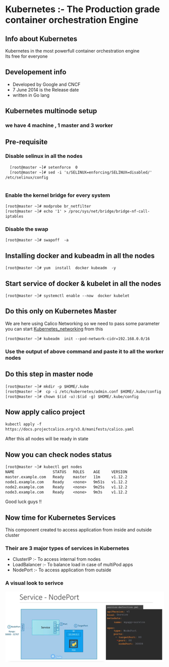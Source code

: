 # Kubernetes :- The Production grade container orchestration  Engine 
## Info about Kubernetes
Kubernetes in the most powerfull container orchestration engine <br/>
Its free for everyone <br/>
## Developement  info 
<ul>
	<li> Developed by Google and CNCF  </li>
	<li> 7 June 2014 is the Release date  </li>
	<li> written in Go lang  </li>
	
</ul>

## Kubernetes multinode setup 
###  we have 4 machine , 1 master and 3 worker
## Pre-requisite 

### Disable selinux in all the nodes

```
  [root@master ~]# setenforce  0
  [root@master ~]# sed -i 's/SELINUX=enforcing/SELINUX=disabled/'  /etc/selinux/config
  
 ```
 
 ### Enable the kernel bridge for every system
 ```
 [root@master ~]# modprobe br_netfilter
 [root@master ~]# echo '1' > /proc/sys/net/bridge/bridge-nf-call-iptables
 ```
 ### Disable the swap 
 ```
 [root@master ~]# swapoff  -a
 ```
 ## Installing  docker and kubeadm in all the nodes 
 ```
 [root@master ~]# yum  install  docker kubeadm  -y
 ```
 ## Start service of docker & kubelet in all the nodes 
 ```
 [root@master ~]# systemctl enable --now  docker kubelet
 ```
 ## Do this only on Kubernetes Master 
 We are here using Calico Networking so we need to pass some parameter 
 you can start [Kubernetes_networking](https://kubernetes.io/docs/setup/production-environment/tools/kubeadm/create-cluster-kubeadm/) from this  <br/>
 
```
[root@master ~]# kubeadm  init --pod-network-cidr=192.168.0.0/16
```
### Use the output of above command and paste it to all the worker nodes

## Do this step in master node 
```
[root@master ~]# mkdir -p $HOME/.kube
[root@master ~]#  cp -i /etc/kubernetes/admin.conf $HOME/.kube/config
[root@master ~]# chown $(id -u):$(id -g) $HOME/.kube/config
```

##  Now apply calico project 
```
kubectl apply -f https://docs.projectcalico.org/v3.8/manifests/calico.yaml
```
After this all nodes will be ready in state

## Now you can check nodes status
```
[root@master ~]# kubectl get nodes
NAME                 STATUS   ROLES    AGE     VERSION
master.example.com   Ready    master   11m     v1.12.2
node1.example.com    Ready    <none>   9m51s   v1.12.2
node2.example.com    Ready    <none>   9m25s   v1.12.2
node3.example.com    Ready    <none>   9m3s    v1.12.2
```

Good luck guys !!

##  Now time for Kubernetes Services  

This component created  to access application from inside and outside cluster  <br/>
### Their are 3 major types of services in Kubernetes 
<ul>
	<li> ClusterIP :- To access internal from nodes </li>  
	<li> LoadBalancer  :- To balance load in case of multiPod apps </li>
	<li> NodePort :-  To access application from outside </li>

</ul>


###  A visual look to serivce 
<img src="service1.png">
